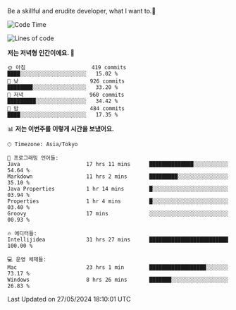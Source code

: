 Be a skillful and erudite developer, what I want to.👶

<!--START_SECTION:waka-->
![Code Time](http://img.shields.io/badge/Code%20Time-849%20hrs%2020%20mins-blue)

![Lines of code](https://img.shields.io/badge/%EC%A0%80%EB%8A%94%20%EC%97%AC%ED%83%9C%EA%B9%8C%EC%A7%80%20-2.1%20million%20%EC%A4%84%EC%9D%98%20%EC%BD%94%EB%93%9C%EB%A5%BC%20%EC%9E%91%EC%84%B1%ED%96%88%EC%96%B4%EC%9A%94.-blue)

**저는 저녁형 인간이에요. 🦉** 

```text
🌞 아침                     419 commits         ████░░░░░░░░░░░░░░░░░░░░░   15.02 % 
🌆 낮　                     926 commits         ████████░░░░░░░░░░░░░░░░░   33.20 % 
🌃 저녁                     960 commits         █████████░░░░░░░░░░░░░░░░   34.42 % 
🌙 밤　                     484 commits         ████░░░░░░░░░░░░░░░░░░░░░   17.35 % 
```


📊 **저는 이번주를 이렇게 시간을 보냈어요.** 

```text
🕑︎ Timezone: Asia/Tokyo

💬 프로그래밍 언어들: 
Java                     17 hrs 11 mins      ██████████████░░░░░░░░░░░   54.64 % 
Markdown                 11 hrs 2 mins       █████████░░░░░░░░░░░░░░░░   35.10 % 
Java Properties          1 hr 14 mins        █░░░░░░░░░░░░░░░░░░░░░░░░   03.94 % 
Properties               1 hr 4 mins         █░░░░░░░░░░░░░░░░░░░░░░░░   03.40 % 
Groovy                   17 mins             ░░░░░░░░░░░░░░░░░░░░░░░░░   00.93 % 

🔥 에디터들: 
Intellijidea             31 hrs 27 mins      █████████████████████████   100.00 % 

💻 운영 체제들: 
Mac                      23 hrs 1 min        ██████████████████░░░░░░░   73.17 % 
Windows                  8 hrs 26 mins       ███████░░░░░░░░░░░░░░░░░░   26.83 % 
```


 Last Updated on 27/05/2024 18:10:01 UTC
<!--END_SECTION:waka-->
